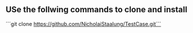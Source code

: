 ## USe the follwing commands to clone and install

´´´git clone https://github.com/NicholaiStaalung/TestCase.git´´´
